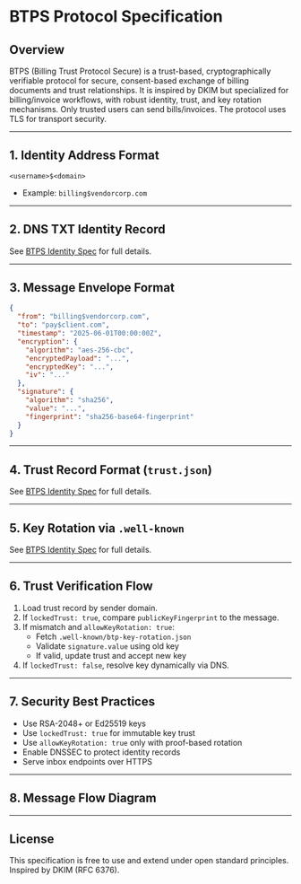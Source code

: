 # BTPS Protocol Specification

## Overview

BTPS (Billing Trust Protocol Secure) is a trust-based, cryptographically verifiable protocol for secure, consent-based exchange of billing documents and trust relationships. It is inspired by DKIM but specialized for billing/invoice workflows, with robust identity, trust, and key rotation mechanisms. Only trusted users can send bills/invoices. The protocol uses TLS for transport security.

---

## 1. Identity Address Format

```
<username>$<domain>
```

- Example: `billing$vendorcorp.com`

---

## 2. DNS TXT Identity Record

See [BTPS Identity Spec](./BTPS_IDENTITY.md#dns-txt-record-naming-convention) for full details.

---

## 3. Message Envelope Format

```json
{
  "from": "billing$vendorcorp.com",
  "to": "pay$client.com",
  "timestamp": "2025-06-01T00:00:00Z",
  "encryption": {
    "algorithm": "aes-256-cbc",
    "encryptedPayload": "...",
    "encryptedKey": "...",
    "iv": "..."
  },
  "signature": {
    "algorithm": "sha256",
    "value": "...",
    "fingerprint": "sha256-base64-fingerprint"
  }
}
```

---

## 4. Trust Record Format (`trust.json`)

See [BTPS Identity Spec](./BTPS_IDENTITY.md#trust-record-format-trustjson) for full details.

---

## 5. Key Rotation via `.well-known`

See [BTPS Identity Spec](./BTPS_IDENTITY.md#key-rotation-via-well-known) for full details.

---

## 6. Trust Verification Flow

1. Load trust record by sender domain.
2. If `lockedTrust: true`, compare `publicKeyFingerprint` to the message.
3. If mismatch and `allowKeyRotation: true`:
   - Fetch `.well-known/btp-key-rotation.json`
   - Validate `signature.value` using old key
   - If valid, update trust and accept new key
4. If `lockedTrust: false`, resolve key dynamically via DNS.

---

## 7. Security Best Practices

- Use RSA-2048+ or Ed25519 keys
- Use `lockedTrust: true` for immutable key trust
- Use `allowKeyRotation: true` only with proof-based rotation
- Enable DNSSEC to protect identity records
- Serve inbox endpoints over HTTPS

---

## 8. Message Flow Diagram

<!-- TODO: Add a sequence diagram showing sender → trust check → delivery → receiver. -->

---

## License

This specification is free to use and extend under open standard principles. Inspired by DKIM (RFC 6376).

